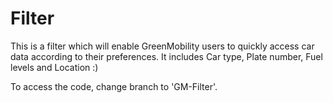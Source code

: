 # Filter

This is a filter which will enable GreenMobility users to quickly access car data according to their preferences. 
It includes Car type, Plate number, Fuel levels and Location :)

To access the code, change branch to 'GM-Filter'. 
